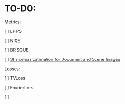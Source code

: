 



# TO-DO:


Metrics:

[ ] LPIPS

[ ] NIQE

[ ] BRISQUE

[ ] [Sharpness Estimation for Document and Scene Images](https://github.com/umang-singhal/pydom)


Losses:

[ ] TVLoss

[ ] FourierLoss

[ ] 